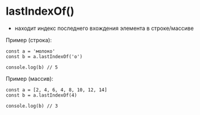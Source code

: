 # lastIndexOf()
- находит индекс последнего вхождения элемента в строке/массиве

Пример (строка):

    const a = 'молоко'
    const b = a.lastIndexOf('о')

    console.log(b) // 5

Пример (массив):

    const a = [2, 4, 6, 4, 8, 10, 12, 14]
    const b = a.lastIndexOf(4)

    console.log(b) // 3
